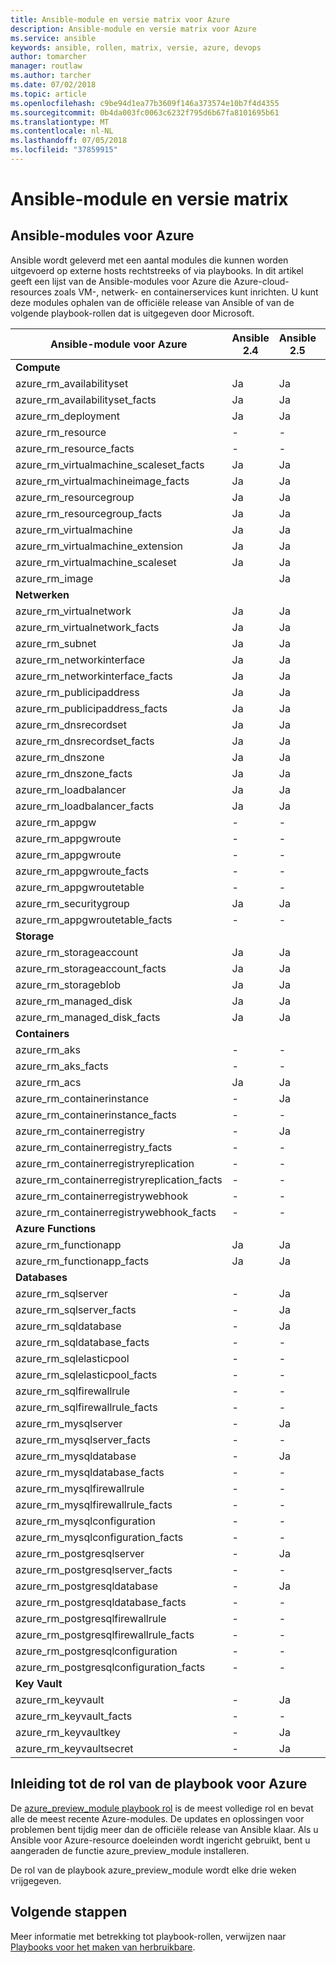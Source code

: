 ```yaml
---
title: Ansible-module en versie matrix voor Azure
description: Ansible-module en versie matrix voor Azure
ms.service: ansible
keywords: ansible, rollen, matrix, versie, azure, devops
author: tomarcher
manager: routlaw
ms.author: tarcher
ms.date: 07/02/2018
ms.topic: article
ms.openlocfilehash: c9be94d1ea77b3609f146a373574e10b7f4d4355
ms.sourcegitcommit: 0b4da003fc0063c6232f795d6b67fa8101695b61
ms.translationtype: MT
ms.contentlocale: nl-NL
ms.lasthandoff: 07/05/2018
ms.locfileid: "37859915"
---
```

# <a name="ansible-module-and-version-matrix"></a>Ansible-module en versie matrix

## <a name="ansible-modules-for-azure"></a>Ansible-modules voor Azure
Ansible wordt geleverd met een aantal modules die kunnen worden uitgevoerd op externe hosts rechtstreeks of via playbooks.
In dit artikel geeft een lijst van de Ansible-modules voor Azure die Azure-cloud-resources zoals VM-, netwerk- en containerservices kunt inrichten. U kunt deze modules ophalen van de officiële release van Ansible of van de volgende playbook-rollen dat is uitgegeven door Microsoft.

| Ansible-module voor Azure                   |  Ansible 2.4 |  Ansible 2.5 |  Ansible 2.6 |  Playbook Role [azure_preview_module](#introduction-to-azurepreviewmodule) | 
|---------------------------------------------|--------------|--------------|-----------------------------|-------------------------------------| 
| **Compute**                    |           |                          |                          |                                  | 
| azure_rm_availabilityset                    | Ja          | Ja                         | Ja          | Ja                                 | 
| azure_rm_availabilityset_facts              | Ja          | Ja                         | Ja          | Ja                                 | 
| azure_rm_deployment                         | Ja          | Ja                         | Ja          | Ja                                 | 
| azure_rm_resource                           | -            | -                           | Ja          | Ja                                 | 
| azure_rm_resource_facts                     | -            | -                           | Ja          | Ja                                 | 
| azure_rm_virtualmachine_scaleset_facts      | Ja          | Ja                         | Ja          | Ja                                 | 
| azure_rm_virtualmachineimage_facts          | Ja          | Ja                         | Ja          | Ja                                 | 
| azure_rm_resourcegroup                      | Ja          | Ja                         | Ja          | Ja                                 | 
| azure_rm_resourcegroup_facts                | Ja          | Ja                         | Ja          | Ja                                 | 
| azure_rm_virtualmachine                     | Ja          | Ja                         | Ja          | Ja                                 | 
| azure_rm_virtualmachine_extension           | Ja          | Ja                         | Ja          | Ja                                 | 
| azure_rm_virtualmachine_scaleset            | Ja          | Ja                         | Ja          | Ja                                 | 
| azure_rm_image                              |              | Ja                         | Ja          | Ja                                 | 
| **Netwerken**                    |           |                          |                          |                                  | 
| azure_rm_virtualnetwork                     | Ja          | Ja                         | Ja          | Ja                                 | 
| azure_rm_virtualnetwork_facts               | Ja          | Ja                         | Ja          | Ja                                 | 
| azure_rm_subnet                             | Ja          | Ja                         | Ja          | Ja                                 | 
| azure_rm_networkinterface                   | Ja          | Ja                         | Ja          | Ja                                 | 
| azure_rm_networkinterface_facts             | Ja          | Ja                         | Ja          | Ja                                 | 
| azure_rm_publicipaddress                    | Ja          | Ja                         | Ja          | Ja                                 | 
| azure_rm_publicipaddress_facts              | Ja          | Ja                         | Ja          | Ja                                 | 
| azure_rm_dnsrecordset                       | Ja          | Ja                         | Ja          | Ja                                 | 
| azure_rm_dnsrecordset_facts                 | Ja          | Ja                         | Ja          | Ja                                 | 
| azure_rm_dnszone                            | Ja          | Ja                         | Ja          | Ja                                 | 
| azure_rm_dnszone_facts                      | Ja          | Ja                         | Ja          | Ja                                 | 
| azure_rm_loadbalancer                       | Ja          | Ja                         | Ja          | Ja                                 | 
| azure_rm_loadbalancer_facts                 | Ja          | Ja                         | Ja          | Ja                                 | 
| azure_rm_appgw                              | -            | -                           | -            | Ja                                 | 
| azure_rm_appgwroute                         | -            | -                           | -            | Ja                                 | 
| azure_rm_appgwroute                         | -            | -                           | -            | Ja                                 |
| azure_rm_appgwroute_facts                   | -            | -                           | -            | Ja                                 |
| azure_rm_appgwroutetable                    | -            | -                           | -            | Ja                                 |
| azure_rm_securitygroup                      | Ja          | Ja                         | Ja          | Ja                                 | 
| azure_rm_appgwroutetable_facts              | -            | -                           | -            | Ja                                 | 
| **Storage**                    |           |                          |                          |                                  | 
| azure_rm_storageaccount                     | Ja          | Ja                         | Ja          | Ja                                 | 
| azure_rm_storageaccount_facts               | Ja          | Ja                         | Ja          | Ja                                 | 
| azure_rm_storageblob                        | Ja          | Ja                         | Ja          | Ja                                 | 
| azure_rm_managed_disk                       | Ja          | Ja                         | Ja          | Ja                                 | 
| azure_rm_managed_disk_facts                 | Ja          | Ja                         | Ja          | Ja                                 | 
| **Containers**                    |           |                          |                          |                                  | 
| azure_rm_aks                                | -            | -                           | Ja          | Ja                                 | 
| azure_rm_aks_facts                          | -            | -                           | Ja          | Ja                                 | 
| azure_rm_acs                                | Ja          | Ja                         | Ja          | Ja                                 | 
| azure_rm_containerinstance                  | -            | Ja                         | Ja          | Ja                                 | 
| azure_rm_containerinstance_facts            | -            | -                           | -            | Ja                                 | 
| azure_rm_containerregistry                  | -            | Ja                         | Ja          | Ja                                 | 
| azure_rm_containerregistry_facts            | -            | -                           | -            | Ja                                 | 
| azure_rm_containerregistryreplication       | -            | -                           | -            | Ja                                 | 
| azure_rm_containerregistryreplication_facts | -            | -                           | -            | Ja                                 | 
| azure_rm_containerregistrywebhook           | -            | -                           | -            | Ja                                 | 
| azure_rm_containerregistrywebhook_facts     | -            | -                           | -            | Ja                                 | 
| **Azure Functions**                    |           |                          |                          |                                  | 
| azure_rm_functionapp                        | Ja          | Ja                         | Ja          | Ja                                 | 
| azure_rm_functionapp_facts                  | Ja          | Ja                         | Ja          | Ja                                 | 
| **Databases**                    |           |                          |                          |                                  | 
| azure_rm_sqlserver                          | -            | Ja                         | Ja          | Ja                                 | 
| azure_rm_sqlserver_facts                    | -            | Ja                         | Ja          | Ja                                 | 
| azure_rm_sqldatabase                        | -            | Ja                         | Ja          | Ja                                 | 
| azure_rm_sqldatabase_facts                  | -            | -                           | -            | Ja                                 | 
| azure_rm_sqlelasticpool                     | -            | -                           | -            | Ja                                 | 
| azure_rm_sqlelasticpool_facts               | -            | -                           | -            | Ja                                 | 
| azure_rm_sqlfirewallrule                    | -            | -                           | -            | Ja                                 | 
| azure_rm_sqlfirewallrule_facts              | -            | -                           | -            | Ja                                 | 
| azure_rm_mysqlserver                        | -            | Ja                         | Ja          | Ja                                 | 
| azure_rm_mysqlserver_facts                  | -            | -                           | -            | Ja                                 | 
| azure_rm_mysqldatabase                      | -            | Ja                         | Ja          | Ja                                 | 
| azure_rm_mysqldatabase_facts                | -            | -                           | -            | Ja                                 | 
| azure_rm_mysqlfirewallrule                  | -            | -                           | -            | Ja                                 | 
| azure_rm_mysqlfirewallrule_facts            | -            | -                           | -            | Ja                                 | 
| azure_rm_mysqlconfiguration                 | -            | -                           | -            | Ja                                 | 
| azure_rm_mysqlconfiguration_facts           | -            | -                           | -            | Ja                                 | 
| azure_rm_postgresqlserver                   | -            | Ja                         | Ja          | Ja                                 | 
| azure_rm_postgresqlserver_facts             | -            | -                           | -            | Ja                                 | 
| azure_rm_postgresqldatabase                 | -            | Ja                         | Ja          | Ja                                 | 
| azure_rm_postgresqldatabase_facts           | -            | -                           | -            | Ja                                 | 
| azure_rm_postgresqlfirewallrule             | -            | -                           | -            | Ja                                 | 
| azure_rm_postgresqlfirewallrule_facts       | -            | -                           | -            | Ja                                 | 
| azure_rm_postgresqlconfiguration            | -            | -                           | -            | Ja                                 | 
| azure_rm_postgresqlconfiguration_facts      | -            | -                           | -            | Ja                                 | 
| **Key Vault**                    |           |                          |                          |                                  | 
| azure_rm_keyvault                           | -            | Ja                         | Ja          | Ja                                 |
| azure_rm_keyvault_facts                     | -            | -                           | -            | Ja                                 |
| azure_rm_keyvaultkey                        | -            | Ja                         | Ja          | Ja                                 |
| azure_rm_keyvaultsecret                     | -            | Ja                         | Ja          | Ja                                 |


## <a name="introduction-to-playbook-role-for-azure"></a>Inleiding tot de rol van de playbook voor Azure
De [azure_preview_module playbook rol](https://galaxy.ansible.com/Azure/azure_preview_modules/) is de meest volledige rol en bevat alle de meest recente Azure-modules. De updates en oplossingen voor problemen bent tijdig meer dan de officiële release van Ansible klaar. Als u Ansible voor Azure-resource doeleinden wordt ingericht gebruikt, bent u aangeraden de functie azure_preview_module installeren.

De rol van de playbook azure_preview_module wordt elke drie weken vrijgegeven.

## <a name="next-steps"></a>Volgende stappen
Meer informatie met betrekking tot playbook-rollen, verwijzen naar [Playbooks voor het maken van herbruikbare](http://docs.ansible.com/ansible/latest/playbooks_reuse.html). 
